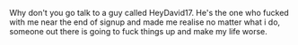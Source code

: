 Why don't you go talk to a guy called HeyDavid17. He's the one who fucked with me near the end of signup and made me realise no matter what i do, someone out there is going to fuck things up and make my life worse.